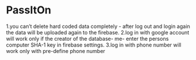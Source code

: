 # PassItOn
1.you can’t delete hard coded data completely - after log out and login again the data will be uploaded again to the firebase.
2.log in with google account will work only if the creator of the database- me- enter the persons computer SHA-1 key in firebase settings.
3.log in with phone number will work only with pre-define phone number
